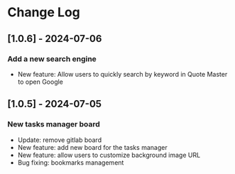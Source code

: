# Change Log

## [1.0.6] - 2024-07-06

### Add a new search engine

- New feature: Allow users to quickly search by keyword in Quote Master to open Google

## [1.0.5] - 2024-07-05

### New tasks manager board

- Update: remove gitlab board
- New feature: add new board for the tasks manager
- New feature: allow users to customize background image URL
- Bug fixing: bookmarks management
